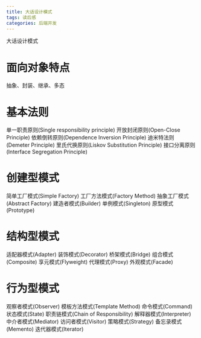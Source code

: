```yaml
---
title: 大话设计模式
tags: 读后感
categories: 后端开发
---
```


大话设计模式
<!-- more -->
# 面向对象特点
抽象、封装、继承、多态

# 基本法则
单一职责原则(Single responsibility principle)
开放封闭原则(Open-Close Principle)
依赖倒转原则(Dependence Inversion Principle)
迪米特法则(Demeter Principle)
里氏代换原则(Liskov Substitution Principle)
接口分离原则(Interface Segregation Principle)

# 创建型模式
简单工厂模式(Simple Factory)
工厂方法模式(Factory Method)
抽象工厂模式(Abstract Factory)
建造者模式(Builder)
单例模式(Singleton)
原型模式(Prototype)

# 结构型模式
适配器模式(Adapter)
装饰模式(Decorator)
桥架模式(Bridge)
组合模式(Composite)
享元模式(Flyweight)
代理模式(Proxy)
外观模式(Facade)

# 行为型模式
观察者模式(Observer)
模板方法模式(Template Method)
命令模式(Command)
状态模式(State)
职责链模式(Chain of Responsibility)
解释器模式(Interpreter)
中介者模式(Mediator)
访问者模式(Visitor)
策略模式(Strategy)
备忘录模式(Memento)
迭代器模式(Iterator)